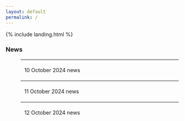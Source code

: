 ```yaml
---
layout: default
permalink: /
---
```


{% include landing.html %}
<br>
<!-- NEWS -->
<h3>News</h3>
<div id="newsContent" style="max-width: 800px; margin: 0 auto; padding: 0 40px;"> 
    <ul style="list-style-type: none; padding-left: 0;">
        <li class="news-item" style="line-height: 2.0;">
            <hr id="line1">
            <i class="fas fa-angle-down" onclick="toggleDescription('desc1', this)" style="cursor: pointer; margin-right: 10px;"></i>
            <span onclick="toggleDescription('desc1', this)" style="cursor: pointer;">10 October 2024 news</span>
            <div id="desc1" class="description" style="display: none; margin-left: 20px;">
                * description for 10 October 2024 news
            </div>
        </li>
        <li class="news-item" style="line-height: 2.0;">
            <hr id="line2">
            <i class="fas fa-angle-down" onclick="toggleDescription('desc2', this)" style="cursor: pointer; margin-right: 10px;"></i>
            <span onclick="toggleDescription('desc2', this)" style="cursor: pointer;">11 October 2024 news</span>
            <div id="desc2" class="description" style="display: none; margin-left: 20px;">
                * description for 11 October 2024 news
            </div>
        </li>
        <li class="news-item" style="line-height: 2.0;">
            <hr id="line3">
            <i class="fas fa-angle-down" onclick="toggleDescription('desc3', this)" style="cursor: pointer; margin-right: 10px;"></i>
            <span onclick="toggleDescription('desc3', this)" style="cursor: pointer;">12 October 2024 news</span>
            <div id="desc3" class="description" style="display: none; margin-left: 20px;">
                * description for 12 October 2024 news
            </div>
        </li>
    </ul>
</div>

<script>
    function toggleDescription(descId, element) {
        var description = document.getElementById(descId);
        var icon = element.previousElementSibling || element; // 아이콘이 이전 요소이므로 해당 아이콘을 찾음

        if (description.style.display === "none") {
            description.style.display = "block";
            icon.classList.remove('fa-angle-down');
            icon.classList.add('fa-angle-up');
        } else {
            description.style.display = "none";
            icon.classList.remove('fa-angle-up');
            icon.classList.add('fa-angle-down');
        }
    }
</script>
<br> 
